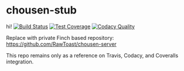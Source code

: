 # chousen-stub
hi!
[![Build Status](https://travis-ci.org/RawToast/chousen.svg?branch=master)](https://travis-ci.org/RawToast/chousen) 
[![Test Coverage](https://coveralls.io/repos/github/RawToast/chousen/badge.svg?branch=master)](https://coveralls.io/github/RawToast/chousen)
[![Codacy Quality](https://api.codacy.com/project/badge/grade/cfd1ba4541f043919f5960dcce048600)](https://www.codacy.com/app/RawToast/chousen)

Replace with private Finch based repository: https://github.com/RawToast/chousen-server

This repo remains only as a reference on Travis, Codacy, and Coveralls integration.
